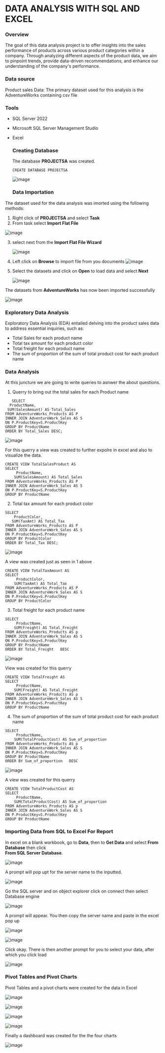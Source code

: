 #  DATA ANALYSIS WITH SQL AND EXCEL

### Overview

The goal of this data analysis project is to offer insights into the sales performance of products across various product categories within a company. Through analyzing different aspects of the product data, we aim to pinpoint trends, provide data-driven recommendations, and enhance our understanding of the company's performance.

### Data source

Product sales Data: The primary dataset used for this analysis is the AdventureWorks containing csv file

### Tools

- SQL Server 2022
- Microsoft SQL Server Management Studio
- Excel

  ### Creating Database

  The database **PROJECTSA** was created.
  ```
  CREATE DATABASE PROJECTSA
  ```

   ![image](https://github.com/MYZDEE/Data-Analysis---SQL/assets/128803445/80ec47fa-2860-4f27-8487-56e587649897)

  ### Data Importation

The dataset used for the data analysis was imorted using the following methods:
1. Right click of **PROJECTSA** and select **Task**
2. From task select **Import Flat File**

 ![image](https://github.com/MYZDEE/Data-Analysis---SQL/assets/128803445/31ccd8ff-cd7b-405c-a100-2fe1472d7bd9)<p>
 
3. select next from the **Import Flat File Wizard**

   ![image](https://github.com/MYZDEE/Data-Analysis---SQL/assets/128803445/7a765af6-a8ad-4e6f-979a-a28d211ee1f4)<p>
   
5. Left click on **Browse** to import file from you documents
   ![image](https://github.com/MYZDEE/Data-Analysis---SQL/assets/128803445/bc06b03e-722b-4d69-8eaa-1d12f07a8c0c)<p>
   
6. Select the datasets and click on **Open** to load data and select **Next** <p>

   ![image](https://github.com/MYZDEE/Data-Analysis---SQL/assets/128803445/adf31b61-e046-4c52-9102-9dd2f8f753c0)<p>
   
 The datasets from **AdventureWorks** has now been imported successfully
 
   ![image](https://github.com/MYZDEE/Data-Analysis---SQL/assets/128803445/5897bc56-8fcc-4804-9e7b-4b2726eaaefa)<p>

  ### Exploratory Data Analysis

 Exploratory Data Analysis (EDA) entailed delving into the product sales data to address essential inquiries, such as:
  - Total Sales for each product name
  - Total tax amount for each product color
  - Total freight for each product name
  - The sum of proportion of the sum of total product cost for each product name

   ### Data Analysis
At this juncture we are going to write queries to asnwer the about questions.
 1. Querry to bring out the total sales for each Product name
   ```
      SELECT
     ProductName,
	SUM(SalesAmount) AS Total_Sales
FROM AdventureWorks_Products AS P 
INNER JOIN AdventureWork_Sales AS S
ON P.ProductKey=S.ProductKey
GROUP BY ProductName 
ORDER BY Total_Sales DESC;
 ```
![image](https://github.com/MYZDEE/Data-Analysis---SQL/assets/128803445/54673020-c6d5-427e-8420-ecbb13b42bd6)<p>

For this querry a view was created to further expolre in excel and also to visualize the data.
```
CREATE VIEW TotalSalesProduct AS
SELECT
     ProductName,
	SUM(SalesAmount) AS Total_Sales
FROM AdventureWorks_Products AS P 
INNER JOIN AdventureWork_Sales AS S
ON P.ProductKey=S.ProductKey
GROUP BY ProductName 
```

2.  Total tax amount for each product color
 ```
SELECT
     ProductColor,
	SUM(TaxAmt) AS Total_Tax
FROM AdventureWorks_Products AS P 
INNER JOIN AdventureWork_Sales AS S
ON P.ProductKey=S.ProductKey
GROUP BY ProductColor
ORDER BY Total_Tax DESC;
```
![image](https://github.com/MYZDEE/Data-Analysis---SQL/assets/128803445/c4ea40f5-cd25-45b3-9785-827bd0fb158a)<p>
A view was created just as seen in 1 above
```
CREATE VIEW TotalTaxAmount AS
SELECT
     ProductColor,
	SUM(TaxAmt) AS Total_Tax
FROM AdventureWorks_Products AS P 
INNER JOIN AdventureWork_Sales AS S
ON P.ProductKey=S.ProductKey
GROUP BY ProductColor
```

3. Total freight for each product name
```
SELECT
     ProductName,
	SUM(Freight) AS Total_Freight
FROM AdventureWorks_Products AS p  
INNER JOIN AdventureWork_Sales AS S     
ON P.ProductKey=S.ProductKey
GROUP BY ProductName
ORDER BY Total_Freight   DESC 
```
![image](https://github.com/MYZDEE/Data-Analysis---SQL/assets/128803445/5c956631-a398-4a0f-abd1-36536a0bff1d)<p>
View was created for this querry

```
CREATE VIEW TotalFreight AS
SELECT
     ProductName,
	SUM(Freight) AS Total_Freight
FROM AdventureWorks_Products AS p  
INNER JOIN AdventureWork_Sales AS S     
ON P.ProductKey=S.ProductKey
GROUP BY ProductName
```

4. The sum of proportion of the sum of total product cost for each product name

```
SELECT
     ProductName,
	SUM(TotalProductCost) AS Sum_of_proportion
FROM AdventureWorks_Products AS p  
INNER JOIN AdventureWork_Sales AS S     
ON P.ProductKey=S.ProductKey
GROUP BY ProductName
ORDER BY Sum_of_proportion   DESC
```
![image](https://github.com/MYZDEE/Data-Analysis---SQL/assets/128803445/b9653497-b99a-4347-a662-3e11b37a3ff7)<p>
A view was created for this querry
```
CREATE VIEW TotalProductCost AS 
SELECT
     ProductName,
	SUM(TotalProductCost) AS Sum_of_proportion
FROM AdventureWorks_Products AS p  
INNER JOIN AdventureWork_Sales AS S     
ON P.ProductKey=S.ProductKey
GROUP BY ProductName
```

### Importing Data from SQL to Excel For Report

  In excel on a blank workbook, go to **Data**, then to **Get Data** and select **From Database** then click  
   **From SQL Server Database**.
   
![image](https://github.com/MYZDEE/Data-Analysis---SQL/assets/128803445/7d770b52-b812-4272-bb34-5f2ad4a43e8f)

  A prompt will pop upt for the server name to the inputted. 
 
 ![image](https://github.com/MYZDEE/Data-Analysis---SQL/assets/128803445/d02859ad-4722-4d1b-a446-d5969692b149)

 Go the SQL server and on object explorer click on connect then select Database engine

![image](https://github.com/MYZDEE/Data-Analysis---SQL/assets/128803445/89ad2ce4-3fe6-49cc-a7aa-32fb662c94a5)

A prompt will appear. You then copy the server name and paste in the excel pop up 

![image](https://github.com/MYZDEE/Data-Analysis---SQL/assets/128803445/c1519def-f97d-4ba5-ac51-db0d01b86112)

![image](https://github.com/MYZDEE/Data-Analysis---SQL/assets/128803445/78b32588-cb8c-46fd-bf30-69ce876625c4)

Click okay. There is then another prompt for you to select your data, after which you click load

![image](https://github.com/MYZDEE/Data-Analysis---SQL/assets/128803445/cc58791e-cb34-48be-8e95-78fa11970638)

### Pivot Tables and Pivot Charts
Pivot Tables and a pivot charts were created for the data in Excel 

![image](https://github.com/MYZDEE/Data-Analysis---SQL/assets/128803445/7d0ac91c-61e2-4372-bea6-3df046f2983b)

![image](https://github.com/MYZDEE/Data-Analysis---SQL/assets/128803445/cf383322-d361-4456-b32c-f077be6d70df)

![image](https://github.com/MYZDEE/Data-Analysis---SQL/assets/128803445/2a56a892-786c-44a2-b4d5-9ec1c1326a87)

![image](https://github.com/MYZDEE/Data-Analysis---SQL/assets/128803445/7c4f5de1-7054-4c3b-b46d-0167aa3c22f5)

Finally a dashboard was created for the the four charts

![image](https://github.com/MYZDEE/Data-Analysis---SQL/assets/128803445/a646d024-2967-4658-adca-fb7afd5896f7)











  
  
 
